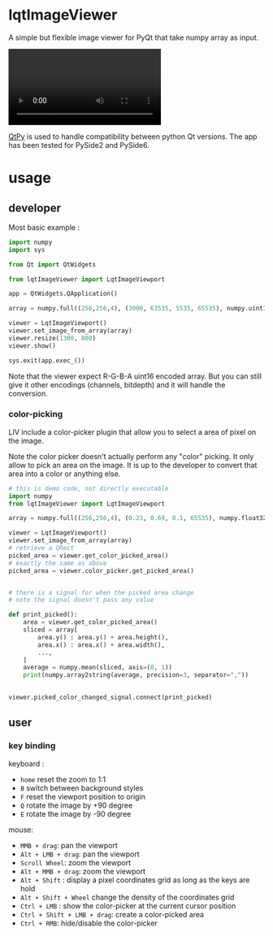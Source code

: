 # lqtImageViewer

A simple but flexible image viewer for PyQt that take numpy array as input.

![demo video showcasing the features](./doc/img/demo.mp4)

[QtPy](https://github.com/spyder-ide/qtpy) is used to handle compatibility between
python Qt versions. The app has been tested for PySide2 and PySide6.

# usage

## developer

Most basic example :

```python
import numpy
import sys

from Qt import QtWidgets

from lqtImageViewer import LqtImageViewport

app = QtWidgets.QApplication()

array = numpy.full((256,256,4), (3000, 63535, 5535, 65535), numpy.uint16)

viewer = LqtImageViewport()
viewer.set_image_from_array(array)
viewer.resize(1300, 800)
viewer.show()

sys.exit(app.exec_())
```

Note that the viewer expect R-G-B-A uint16 encoded array.
But you can still give it other encodings (channels, bitdepth) and it will handle the conversion.

### color-picking

LIV include a color-picker plugin that allow you to select a area of pixel on the image.

Note the color picker doesn't actually perform any "color" picking. It only
allow to pick an area on the image. It is up to the developer to convert that
area into a color or anything else.

```python
# this is demo code, not directly executable
import numpy
from lqtImageViewer import LqtImageViewport

array = numpy.full((256,256,4), (0.23, 0.69, 0.1, 65535), numpy.float32)

viewer = LqtImageViewport()
viewer.set_image_from_array(array)
# retrieve a QRect
picked_area = viewer.get_color_picked_area()
# exactly the same as above
picked_area = viewer.color_picker.get_picked_area()


# there is a signal for when the picked area change
# note the signal doesn't pass any value

def print_picked():
    area = viewer.get_color_picked_area()
    sliced = array[
        area.y() : area.y() + area.height(),
        area.x() : area.x() + area.width(),
        ...,
    ]
    average = numpy.mean(sliced, axis=(0, 1))
    print(numpy.array2string(average, precision=3, separator=","))
    

viewer.picked_color_changed_signal.connect(print_picked)
```



## user

### key binding

keyboard :

- `home` reset the zoom to 1:1
- `B` switch between background styles
- `F` reset the viewport position to origin
- `Q` rotate the image by +90 degree
- `E` rotate the image by -90 degree

mouse:

- `MMB + drag`: pan the viewport
- `Alt + LMB + drag`: pan the viewport
- `Scroll Wheel`: zoom the viewport
- `Alt + MMB + drag`: zoom the viewport
- `Alt + Shift` : display a pixel coordinates grid as long as the keys are hold
- `Alt + Shift + Wheel` change the density of the coordinates grid
- `Ctrl + LMB` : show the color-picker at the current cursor position
- `Ctrl + Shift + LMB + drag`: create a color-picked area
- `Ctrl + RMB`: hide/disable the color-picker